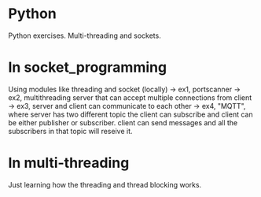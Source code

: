 # Python
Python exercises. Multi-threading and sockets.

# In socket_programming
Using modules like threading and socket (locally)
  -> ex1, portscanner
  -> ex2, multithreading server that can accept multiple connections from client
  -> ex3, server and client can communicate to each other
  -> ex4, "MQTT", where server has two different topic the client can subscribe and
          client can be either publisher or subscriber. client can send messages and
          all the subscribers in that topic will reseive it.
          
# In multi-threading
Just learning how the threading and thread blocking works.
